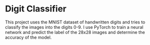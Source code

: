 # Digit Classifier

This project uses the MNIST dataset of handwritten digits and tries to classify the images into the digits 0-9. I use PyTorch to train a neural network and predict the label of the 28x28 images and determine the accuracy of the model.

